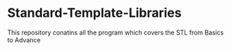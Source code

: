 # Standard-Template-Libraries
This repository conatins all the program which covers the STL from Basics to Advance
